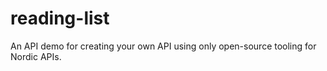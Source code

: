 # reading-list
An API demo for creating your own API using only open-source tooling for Nordic APIs.
